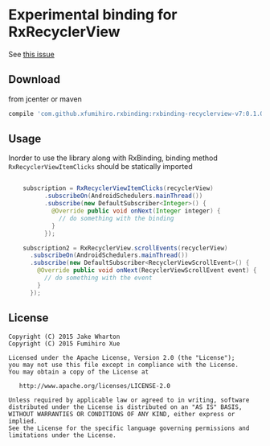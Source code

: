 Experimental binding for RxRecyclerView
=======================================

See [this issue](https://github.com/JakeWharton/RxBinding/pull/115)



Download
--------

from jcenter or maven
```groovy
compile 'com.github.xfumihiro.rxbinding:rxbinding-recyclerview-v7:0.1.0'
```




Usage
-----

Inorder to use the library along with RxBinding, binding method `RxRecyclerViewItemClicks` should be statically imported

```java

    subscription = RxRecyclerViewItemClicks(recyclerView)
          .subscribeOn(AndroidSchedulers.mainThread())
          .subscribe(new DefaultSubscriber<Integer>() {
            @Override public void onNext(Integer integer) {
              // do something with the binding
            }
          });

    subscription2 = RxRecyclerView.scrollEvents(recyclerView)
      .subscribeOn(AndroidSchedulers.mainThread())
      .subscribe(new DefaultSubscriber<RecyclerViewScrollEvent>() {
        @Override public void onNext(RecyclerViewScrollEvent event) {
          // do something with the event
        }
      });
```



License
-------

    Copyright (C) 2015 Jake Wharton
    Copyright (C) 2015 Fumihiro Xue

    Licensed under the Apache License, Version 2.0 (the "License");
    you may not use this file except in compliance with the License.
    You may obtain a copy of the License at

       http://www.apache.org/licenses/LICENSE-2.0

    Unless required by applicable law or agreed to in writing, software
    distributed under the License is distributed on an "AS IS" BASIS,
    WITHOUT WARRANTIES OR CONDITIONS OF ANY KIND, either express or implied.
    See the License for the specific language governing permissions and
    limitations under the License.






